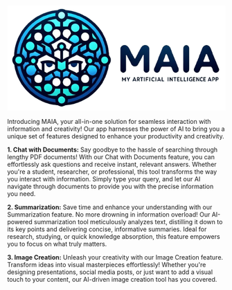 <center>
<img src="https://raw.githubusercontent.com/felipebita/maia/master/img/logo_wd.png">
</center>

Introducing MAIA, your all-in-one solution for seamless interaction with information and creativity! Our app harnesses the power of AI to bring you a unique set of features designed to enhance your productivity and creativity.

**1. Chat with Documents:**
Say goodbye to the hassle of searching through lengthy PDF documents! With our Chat with Documents feature, you can effortlessly 
        ask questions and receive instant, relevant answers. Whether you're a student, researcher, or professional, this tool transforms 
        the way you interact with information. Simply type your query, and let our AI navigate through documents to provide you with the 
        precise information you need.

**2. Summarization:**
        Save time and enhance your understanding with our Summarization feature. No more drowning in information overload! Our AI-powered 
        summarization tool meticulously analyzes text, distilling it down to its key points and delivering concise, informative summaries. 
        Ideal for research, studying, or quick knowledge absorption, this feature empowers you to focus on what truly matters.

**3. Image Creation:**
        Unleash your creativity with our Image Creation feature. Transform ideas into visual masterpieces effortlessly! Whether you're designing 
        presentations, social media posts, or just want to add a visual touch to your content, our AI-driven image creation tool has you covered.
